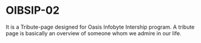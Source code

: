 # OIBSIP-02
It is a Tribute-page designed for Oasis Infobyte Intership program.
A tribute page is basically an overview of someone whom we admire in our life.
